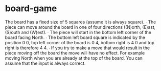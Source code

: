 # board-game

The board has a fixed size of 5 squares (assume it is always square). 
∙ The piece can move around the board in one of four directions ((N)orth, (E)ast, (S)outh and  (W)est). 
∙ The piece will start in the bottom left corner of the board facing North. 
∙ The bottom left board square is indicated by the position 0 0, top left corner of the board is 0 4, bottom right is 4 0 and top right is therefore 4 4. 
∙ If you try to make a move that would result in the piece moving off the board the move will have no effect. For example moving North when you are already at the top of the board. You can assume that the input is always correct.

 